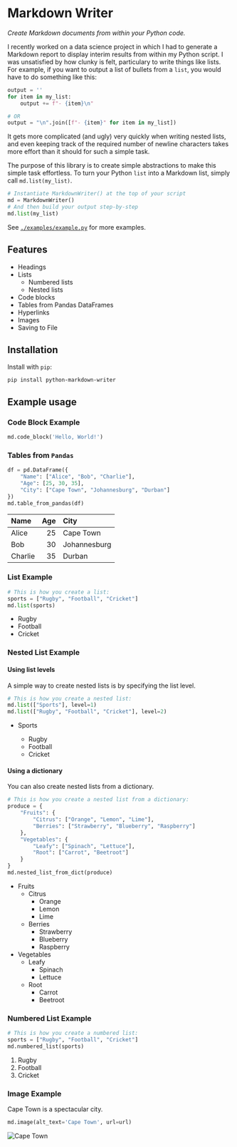 # Markdown Writer

*Create Markdown documents from within your Python code.*

I recently worked on a data science project in which I had to generate a Markdown report to display interim results from within my Python script. I was unsatisfied by how clunky is felt, particulary to write things like lists. For example, if you want to output a list of bullets from a `list`, you would have to do something like this:

```python
output = ''
for item in my_list:
    output += f"- {item}\n"

# OR
output = "\n".join([f"- {item}" for item in my_list])
```

It gets more complicated (and ugly) very quickly when writing nested lists, and even keeping track of the required number of newline characters takes more effort than it should for such a simple task.

The purpose of this library is to create simple abstractions to make this simple task effortless. To turn your Python `list` into a Markdown list, simply call `md.list(my_list)`.

```python
# Instantiate MarkdownWriter() at the top of your script
md = MarkdownWriter()
# And then build your output step-by-step
md.list(my_list)
```

See [`./examples/example.py`](./examples/example.py) for more examples.

## Features

- Headings
- Lists
  - Numbered lists
  - Nested lists
- Code blocks
- Tables from Pandas DataFrames
- Hyperlinks
- Images
- Saving to File

## Installation
Install with `pip`:
```
pip install python-markdown-writer
```

## Example usage

### Code Block Example

```python
md.code_block('Hello, World!')
```

### Tables from `Pandas`

```python
df = pd.DataFrame({
    "Name": ["Alice", "Bob", "Charlie"],
    "Age": [25, 30, 35],
    "City": ["Cape Town", "Johannesburg", "Durban"]
})
md.table_from_pandas(df)
```

| Name    |   Age | City         |
|:--------|------:|:-------------|
| Alice   |    25 | Cape Town    |
| Bob     |    30 | Johannesburg |
| Charlie |    35 | Durban       |

### List Example

```python
# This is how you create a list:
sports = ["Rugby", "Football", "Cricket"]
md.list(sports)
```

- Rugby
- Football
- Cricket

### Nested List Example

#### Using list levels

A simple way to create nested lists is by specifying the list level.

```python
# This is how you create a nested list:
md.list(["Sports"], level=1)
md.list(["Rugby", "Football", "Cricket"], level=2)
```

- Sports

  - Rugby
  - Football
  - Cricket

#### Using a dictionary

You can also create nested lists from a dictionary.

```python
# This is how you create a nested list from a dictionary:
produce = {
    "Fruits": {
        "Citrus": ["Orange", "Lemon", "Lime"],
        "Berries": ["Strawberry", "Blueberry", "Raspberry"]
    },
    "Vegetables": {
        "Leafy": ["Spinach", "Lettuce"],
        "Root": ["Carrot", "Beetroot"]
    }
}
md.nested_list_from_dict(produce)
```

- Fruits
  - Citrus
    - Orange
    - Lemon
    - Lime
  - Berries
    - Strawberry
    - Blueberry
    - Raspberry
- Vegetables
  - Leafy
    - Spinach
    - Lettuce
  - Root
    - Carrot
    - Beetroot

### Numbered List Example

```python
# This is how you create a numbered list:
sports = ["Rugby", "Football", "Cricket"]
md.numbered_list(sports)
```

1. Rugby
2. Football
3. Cricket

### Image Example

Cape Town is a spectacular city.

```python
md.image(alt_text='Cape Town', url=url)
```

![Cape Town](https://www.go2africa.com/wp-content/uploads/2024/11/Banner--1920x630.jpg)